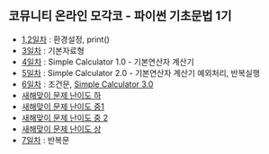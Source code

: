 ## 코뮤니티 온라인 모각코 - 파이썬 기초문법 1기

- [1,2일차](day-02.py) : 환경설정, print()
- [3일차](day-03.py) : 기본자료형
- [4일차](day-04.py) : Simple Calculator 1.0 - 기본연산자 계산기 
- [5일차](day-05.py) : Simple Calculator 2.0 - 기본연산자 계산기 예외처리, 반복실행
- [6일차](day-06.py) : 조건문, [Simple Calculator 3.0](simple-calculator-3.py)
- [새해맞이 문제 난이도 하](new-years-easy.py)
- [새해맞이 문제 난이도 중1](new-years-medium-1.py)
- [새해맞이 문제 난이도 중 2](new-years-medium-2.py)
- [새해맞이 문제 난이도 상](new-years-hard.py)
- [7일차](day-07.py) : 반복문